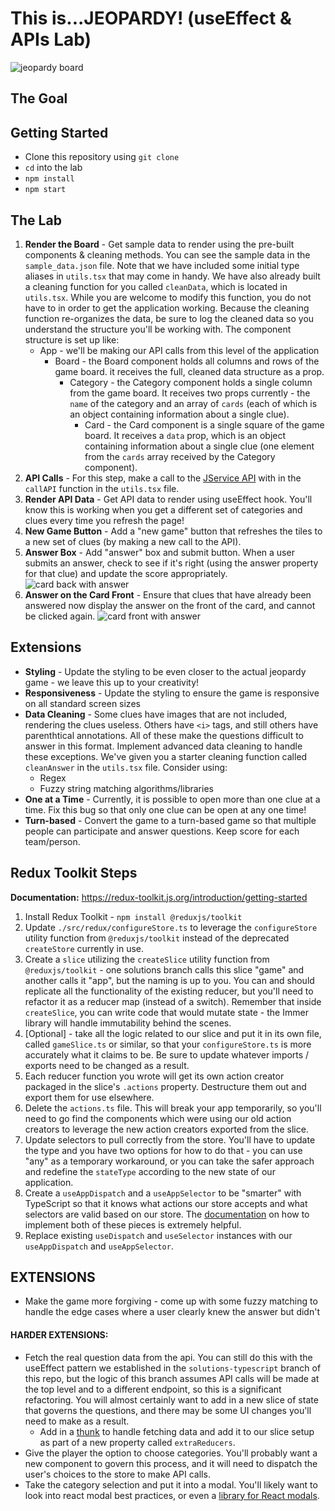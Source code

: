 # This is...JEOPARDY! (useEffect & APIs Lab)

![jeopardy board](Jeopardy.png)

## The Goal

## Getting Started

- Clone this repository using `git clone`
- `cd` into the lab
- `npm install`
- `npm start`

## The Lab

1. **Render the Board** - Get sample data to render using the pre-built components & cleaning methods. You can see the sample data in the `sample_data.json` file. Note that we have included some initial type aliases in `utils.tsx` that may come in handy. We have also already built a cleaning function for you called `cleanData`, which is located in `utils.tsx`. While you are welcome to modify this function, you do not have to in order to get the application working. Because the cleaning function re-organizes the data, be sure to log the cleaned data so you understand the structure you'll be working with. The component structure is set up like:
   - App - we'll be making our API calls from this level of the application
     - Board - the Board component holds all columns and rows of the game board. it receives the full, cleaned data structure as a prop.
       - Category - the Category component holds a single column from the game board. It receives two props currently - the `name` of the category and an array of `cards` (each of which is an object containing information about a single clue).
         - Card - the Card component is a single square of the game board. It receives a `data` prop, which is an object containing information about a single clue (one element from the `cards` array received by the Category component).
1. **API Calls** - For this step, make a call to the [JService API](https://jservice.io) with in the `callAPI` function in the `utils.tsx` file.
1. **Render API Data** - Get API data to render using useEffect hook. You'll know this is working when you get a different set of categories and clues every time you refresh the page!
1. **New Game Button** - Add a "new game" button that refreshes the tiles to a new set of clues (by making a new call to the API).
1. **Answer Box** - Add "answer" box and submit button. When a user submits an answer, check to see if it's right (using the answer property for that clue) and update the score appropriately.
   ![card back with answer](card-back-with-input.png)
1. **Answer on the Card Front** - Ensure that clues that have already been answered now display the answer on the front of the card, and cannot be clicked again.
   ![card front with answer](card-front-with-answer.png)

## Extensions

- **Styling** - Update the styling to be even closer to the actual jeopardy game - we leave this up to your creativity!
- **Responsiveness** - Update the styling to ensure the game is responsive on all standard screen sizes
- **Data Cleaning** - Some clues have images that are not included, rendering the clues useless. Others have `<i>` tags, and still others have parenthtical annotations. All of these make the questions difficult to answer in this format. Implement advanced data cleaning to handle these exceptions. We've given you a starter cleaning function called `cleanAnswer` in the `utils.tsx` file. Consider using:
  - Regex
  - Fuzzy string matching algorithms/libraries
- **One at a Time** - Currently, it is possible to open more than one clue at a time. Fix this bug so that only one clue can be open at any one time!
- **Turn-based** - Convert the game to a turn-based game so that multiple people can participate and answer questions. Keep score for each team/person.

## Redux Toolkit Steps

**Documentation:** https://redux-toolkit.js.org/introduction/getting-started

1. Install Redux Toolkit - `npm install @reduxjs/toolkit`
2. Update `./src/redux/configureStore.ts` to leverage the `configureStore` utility function from `@reduxjs/toolkit` instead of the deprecated `createStore` currently in use.
3. Create a `slice` utilizing the `createSlice` utility function from `@reduxjs/toolkit` - one solutions branch calls this slice "game" and another calls it "app", but the naming is up to you. You can and should replicate all the functionality of the existing reducer, but you'll need to refactor it as a reducer map (instead of a switch). Remember that inside `createSlice`, you can write code that would mutate state - the Immer library will handle immutability behind the scenes.
4. [Optional] - take all the logic related to our slice and put it in its own file, called `gameSlice.ts` or similar, so that your `configureStore.ts` is more accurately what it claims to be. Be sure to update whatever imports / exports need to be changed as a result.
5. Each reducer function you wrote will get its own action creator packaged in the slice's `.actions` property. Destructure them out and export them for use elsewhere.
6. Delete the `actions.ts` file. This will break your app temporarily, so you'll need to go find the components which were using our old action creators to leverage the new action creators exported from the slice.
7. Update selectors to pull correctly from the store. You'll have to update the type and you have two options for how to do that - you can use "any" as a temporary workaround, or you can take the safer approach and redefine the `stateType` according to the new state of our application.
8. Create a `useAppDispatch` and a `useAppSelector` to be "smarter" with TypeScript so that it knows what actions our store accepts and what selectors are valid based on our store. The [documentation](https://redux-toolkit.js.org/usage/usage-with-typescript) on how to implement both of these pieces is extremely helpful.
9. Replace existing `useDispatch` and `useSelector` instances with our `useAppDispatch` and `useAppSelector`.

## EXTENSIONS

- Make the game more forgiving - come up with some fuzzy matching to handle the edge cases where a user clearly knew the answer but didn't

#### HARDER EXTENSIONS:

- Fetch the real question data from the api. You can still do this with the useEffect pattern we established in the `solutions-typescript` branch of this repo, but the logic of this branch assumes API calls will be made at the top level and to a different endpoint, so this is a significant refactoring. You will almost certainly want to add in a new slice of state that governs the questions, and there may be some UI changes you'll need to make as a result.
  - Add in a [thunk](https://redux-toolkit.js.org/api/createAsyncThunk) to handle fetching data and add it to our slice setup as part of a new property called `extraReducers`.
- Give the player the option to choose categories. You'll probably want a new component to govern this process, and it will need to dispatch the user's choices to the store to make API calls.
- Take the category selection and put it into a modal. You'll likely want to look into react modal best practices, or even a [library for React modals](http://reactcommunity.org/react-modal/).
